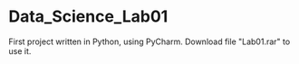 # Data_Science_Lab01
First project written in Python, using PyCharm.
Download file "Lab01.rar" to use it.
